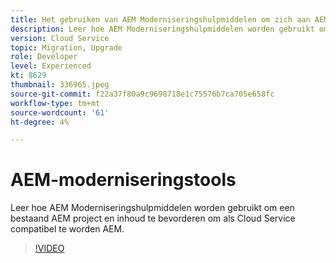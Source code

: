 ```yaml
---
title: Het gebruiken van AEM Moderniseringshulpmiddelen om zich aan AEM als Cloud Service te bewegen
description: Leer hoe AEM Moderniseringshulpmiddelen worden gebruikt om een bestaand AEM project en inhoud te bevorderen om als Cloud Service compatibel te worden AEM.
version: Cloud Service
topic: Migration, Upgrade
role: Developer
level: Experienced
kt: 8629
thumbnail: 336965.jpeg
source-git-commit: f22a37f80a9c9698718e1c75576b7ca705e658fc
workflow-type: tm+mt
source-wordcount: '61'
ht-degree: 4%

---
```



# AEM-moderniseringstools

Leer hoe AEM Moderniseringshulpmiddelen worden gebruikt om een bestaand AEM project en inhoud te bevorderen om als Cloud Service compatibel te worden AEM.

>[!VIDEO](https://video.tv.adobe.com/v/336965/?quality=12&learn=on)
